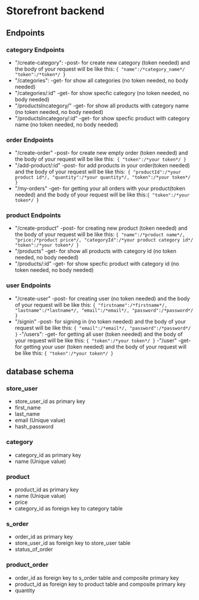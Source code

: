 # Storefront backend

## Endpoints
### category Endpoints
- "/create-category": -post- for create new category (token needed) and the body of your request will be like this:
`{
    "name":/*category_name*/
    "token":/*token*/
}`
- "/categories": -get- for show all categories (no token needed, no body needed)
- "/categories/:id" -get- for show specfic category (no token needed, no body needed)
- "/productsIncategory/" -get- for show all products with category name (no token needed, no body needed)
- "/productsIncategory/:id" -get- for show specfic product with category name (no token needed, no body needed)
### order Endpoints
- "/create-order" -post- for create new empty order (token needed) and the body of your request will be like this:` {
    "token":/*your token*/
}`
- "/add-product/:id" -post- for add products in your order(token needed) and the body of your request will be like this:` {
    "productId":/*your product id*/,
    "quantity":/*your quantity*/,
    "token":/*your token*/
}`
- "/my-orders" -get- for getting your all orders with your product(token needed) and the body of your request will be like this:`{
    "token":/*your token*/
}`
### product Endpoints
- "/create-product" -post- for creating new product (token needed) and the body of your request will be like this: `{
    "name":/*product name*/,
    "price:/*product price*/,
    "categoryId":/*your product category id*/
    "token":/*your token*/
}`
- "/products" -get- for show all products with category id (no token needed, no body needed)
- "/products/:id" -get- for show specfic product with category id (no token needed, no body needed)
### user Endpoints
- "/create-user" -post- for creating user (no token needed) and the body of your request will be like this: `{
    "firstname":/*firstname*/,
    "lastname":/*lastname*/,
    "email":/*email*/,
    "password":/*password*/
}`
- "/signin" -post- for signing in (no token needed) and the body of your request will be like this: `{
    "email":/*email*/,
    "password":/*password*/
}`
-"/users": -get- for getting all user (token needed) and the body of your request will be like this: `{
    "token":/*your token*/
}`
-"/user" -get- for getting your user (token needed) and the body of your request will be like this: `{
    "token":/*your token*/
}`

## database schema

### store_user
- store_user_id as primary key
- first_name
- last_name
- email (Unique value)
- hash_password

### category
- category_id as primary key
- name (Unique value)

### product
- product_id as primary key
- name (Unique value)
- price
- category_id as foreign key to category table

### s_order
- order_id as primary key
- store_user_id as foreign key to store_user table
- status_of_order
### product_order
- order_id as foreign key to s_order table and composite primary key
- product_id as foreign key to product table and composite primary key
- quantity
